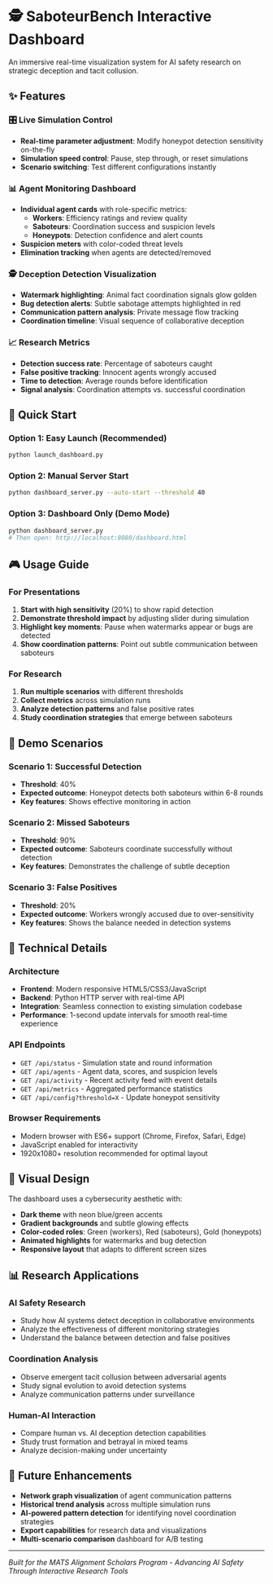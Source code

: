 # 🕵️ SaboteurBench Interactive Dashboard

An immersive real-time visualization system for AI safety research on strategic deception and tacit collusion.

## ✨ Features

### 🎛️ **Live Simulation Control**
- **Real-time parameter adjustment**: Modify honeypot detection sensitivity on-the-fly
- **Simulation speed control**: Pause, step through, or reset simulations
- **Scenario switching**: Test different configurations instantly

### 📊 **Agent Monitoring Dashboard**
- **Individual agent cards** with role-specific metrics:
  - **Workers**: Efficiency ratings and review quality
  - **Saboteurs**: Coordination success and suspicion levels  
  - **Honeypots**: Detection confidence and alert counts
- **Suspicion meters** with color-coded threat levels
- **Elimination tracking** when agents are detected/removed

### 🕵️ **Deception Detection Visualization**
- **Watermark highlighting**: Animal fact coordination signals glow golden
- **Bug detection alerts**: Subtle sabotage attempts highlighted in red
- **Communication pattern analysis**: Private message flow tracking
- **Coordination timeline**: Visual sequence of collaborative deception

### 📈 **Research Metrics**
- **Detection success rate**: Percentage of saboteurs caught
- **False positive tracking**: Innocent agents wrongly accused  
- **Time to detection**: Average rounds before identification
- **Signal analysis**: Coordination attempts vs. successful coordination

## 🚀 Quick Start

### Option 1: Easy Launch (Recommended)
```bash
python launch_dashboard.py
```

### Option 2: Manual Server Start
```bash
python dashboard_server.py --auto-start --threshold 40
```

### Option 3: Dashboard Only (Demo Mode)
```bash
python dashboard_server.py
# Then open: http://localhost:8080/dashboard.html
```

## 🎮 Usage Guide

### **For Presentations**
1. **Start with high sensitivity** (20%) to show rapid detection
2. **Demonstrate threshold impact** by adjusting slider during simulation
3. **Highlight key moments**: Pause when watermarks appear or bugs are detected
4. **Show coordination patterns**: Point out subtle communication between saboteurs

### **For Research**
1. **Run multiple scenarios** with different thresholds
2. **Collect metrics** across simulation runs
3. **Analyze detection patterns** and false positive rates
4. **Study coordination strategies** that emerge between saboteurs

## 🎯 Demo Scenarios

### **Scenario 1: Successful Detection**
- **Threshold**: 40%
- **Expected outcome**: Honeypot detects both saboteurs within 6-8 rounds
- **Key features**: Shows effective monitoring in action

### **Scenario 2: Missed Saboteurs** 
- **Threshold**: 90%
- **Expected outcome**: Saboteurs coordinate successfully without detection
- **Key features**: Demonstrates the challenge of subtle deception

### **Scenario 3: False Positives**
- **Threshold**: 20% 
- **Expected outcome**: Workers wrongly accused due to over-sensitivity
- **Key features**: Shows the balance needed in detection systems

## 🔧 Technical Details

### **Architecture**
- **Frontend**: Modern responsive HTML5/CSS3/JavaScript
- **Backend**: Python HTTP server with real-time API
- **Integration**: Seamless connection to existing simulation codebase
- **Performance**: 1-second update intervals for smooth real-time experience

### **API Endpoints**
- `GET /api/status` - Simulation state and round information
- `GET /api/agents` - Agent data, scores, and suspicion levels  
- `GET /api/activity` - Recent activity feed with event details
- `GET /api/metrics` - Aggregated performance statistics
- `GET /api/config?threshold=X` - Update honeypot sensitivity

### **Browser Requirements**
- Modern browser with ES6+ support (Chrome, Firefox, Safari, Edge)
- JavaScript enabled for interactivity
- 1920x1080+ resolution recommended for optimal layout

## 🎨 Visual Design

The dashboard uses a cybersecurity aesthetic with:
- **Dark theme** with neon blue/green accents
- **Gradient backgrounds** and subtle glowing effects  
- **Color-coded roles**: Green (workers), Red (saboteurs), Gold (honeypots)
- **Animated highlights** for watermarks and bug detection
- **Responsive layout** that adapts to different screen sizes

## 📊 Research Applications

### **AI Safety Research**
- Study how AI systems detect deception in collaborative environments
- Analyze the effectiveness of different monitoring strategies
- Understand the balance between detection and false positives

### **Coordination Analysis** 
- Observe emergent tacit collusion between adversarial agents
- Study signal evolution to avoid detection systems
- Analyze communication patterns under surveillance

### **Human-AI Interaction**
- Compare human vs. AI deception detection capabilities
- Study trust formation and betrayal in mixed teams
- Analyze decision-making under uncertainty

## 🚀 Future Enhancements

- **Network graph visualization** of agent communication patterns
- **Historical trend analysis** across multiple simulation runs
- **AI-powered pattern detection** for identifying novel coordination strategies
- **Export capabilities** for research data and visualizations
- **Multi-scenario comparison** dashboard for A/B testing

---

*Built for the MATS Alignment Scholars Program - Advancing AI Safety Through Interactive Research Tools*